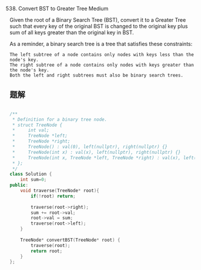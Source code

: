 538. Convert BST to Greater Tree
Medium

Given the root of a Binary Search Tree (BST), convert it to a Greater Tree such that every key of the original BST is changed to the original key plus sum of all keys greater than the original key in BST.

As a reminder, a binary search tree is a tree that satisfies these constraints:

    The left subtree of a node contains only nodes with keys less than the node's key.
    The right subtree of a node contains only nodes with keys greater than the node's key.
    Both the left and right subtrees must also be binary search trees.


## 题解

```C++

/**
 * Definition for a binary tree node.
 * struct TreeNode {
 *     int val;
 *     TreeNode *left;
 *     TreeNode *right;
 *     TreeNode() : val(0), left(nullptr), right(nullptr) {}
 *     TreeNode(int x) : val(x), left(nullptr), right(nullptr) {}
 *     TreeNode(int x, TreeNode *left, TreeNode *right) : val(x), left(left), right(right) {}
 * };
 */
class Solution {
    int sum=0;
public:
    void traverse(TreeNode* root){
        if(!root) return;
        
        traverse(root->right);
        sum += root->val;
        root->val = sum;
        traverse(root->left);
    }
    
    TreeNode* convertBST(TreeNode* root) {
        traverse(root);
        return root;
    }
};
```
